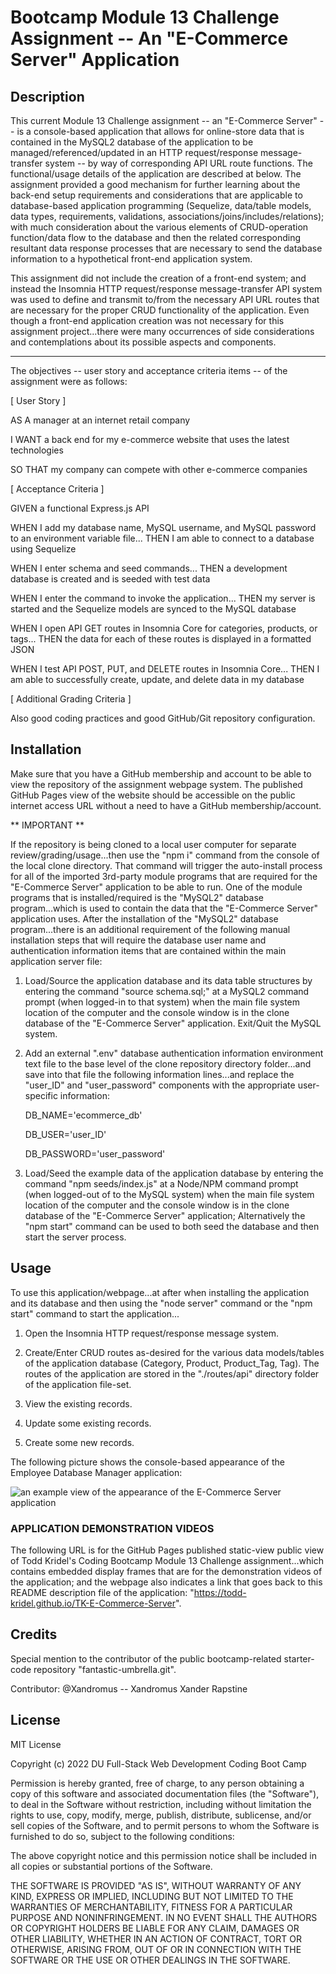 # Bootcamp Module 13 Challenge Assignment -- An "E-Commerce Server" Application


## Description

This current Module 13 Challenge assignment -- an "E-Commerce Server" -- is a console-based application that allows for online-store data that is contained in the MySQL2 database of the application to be managed/referenced/updated in an HTTP request/response message-transfer system -- by way of corresponding API URL route functions. The functional/usage details of the application are described at below. The assignment provided a good mechanism for further learning about the back-end setup requirements and considerations that are applicable to database-based application programming (Sequelize, data/table models, data types, requirements, validations, associations/joins/includes/relations); with much consideration about the various elements of CRUD-operation function/data flow to the database and then the related corresponding resultant data response processes that are necessary to send the database information to a hypothetical front-end application system.

This assignment did not include the creation of a front-end system; and instead the Insomnia HTTP request/response message-transfer API system was used to define and transmit to/from the necessary API URL routes that are necessary for the proper CRUD functionality of the application. Even though a front-end application creation was not necessary for this assignment project...there were many occurrences of side considerations and contemplations about its possible aspects and components.

----

The objectives -- user story and acceptance criteria items -- of the assignment were as follows:

[ User Story ]

AS A manager at an internet retail company

I WANT a back end for my e-commerce website that uses the latest technologies

SO THAT my company can compete with other e-commerce companies

[ Acceptance Criteria ]

GIVEN a functional Express.js API

WHEN I add my database name, MySQL username, and MySQL password to an environment variable file...
THEN I am able to connect to a database using Sequelize

WHEN I enter schema and seed commands...
THEN a development database is created and is seeded with test data

WHEN I enter the command to invoke the application...
THEN my server is started and the Sequelize models are synced to the MySQL database

WHEN I open API GET routes in Insomnia Core for categories, products, or tags...
THEN the data for each of these routes is displayed in a formatted JSON

WHEN I test API POST, PUT, and DELETE routes in Insomnia Core...
THEN I am able to successfully create, update, and delete data in my database

[ Additional Grading Criteria ]

Also good coding practices and good GitHub/Git repository configuration.


## Installation

Make sure that you have a GitHub membership and account to be able to view the repository of the assignment webpage system. The published GitHub Pages view of the website should be accessible on the public internet access URL without a need to have a GitHub membership/account.

** IMPORTANT **

If the repository is being cloned to a local user computer for separate review/grading/usage...then use the "npm i" command from the console of the local clone directory. That command will trigger the auto-install process for all of the imported 3rd-party module programs that are required for the "E-Commerce Server" application to be able to run. One of the module programs that is installed/required is the "MySQL2" database program...which is used to contain the data that the "E-Commerce Server" application uses. After the installation of the "MySQL2" database program...there is an additional requirement of the following manual installation steps that will require the database user name and authentication information items that are contained within the main application server file:

1) Load/Source the application database and its data table structures by entering the command "source schema.sql;" at a MySQL2 command prompt (when logged-in to that system) when the main file system location of the computer and the console window is in the clone database of the "E-Commerce Server" application. Exit/Quit the MySQL system.

2) Add an external ".env" database authentication information environment text file to the base level of the clone repository directory folder...and save into that file the following information lines...and replace the "user_ID" and "user_password" components with the appropriate user-specific information:

    DB_NAME='ecommerce_db'

    DB_USER='user_ID'

    DB_PASSWORD='user_password'

3) Load/Seed the example data of the application database by entering the command "npm seeds/index.js" at a Node/NPM command prompt (when logged-out of to the MySQL system) when the main file system location of the computer and the console window is in the clone database of the "E-Commerce Server" application; Alternatively the "npm start" command can be used to both seed the database and then start the server process.


## Usage

To use this application/webpage...at after when installing the application and its database and then using the "node server" command or the "npm start" command to start the application...

1. Open the Insomnia HTTP request/response message system.

2. Create/Enter CRUD routes as-desired for the various data models/tables of the application database (Category, Product, Product_Tag, Tag). The routes of the application are stored in the "./routes/api" directory folder of the application file-set.

3. View the existing records.

4. Update some existing records.

5. Create some new records.

The following picture shows the console-based appearance of the Employee Database Manager application:

![an example view of the appearance of the E-Commerce Server application](./Challenge_13_Mockup.jpg)

### APPLICATION DEMONSTRATION VIDEOS

The following URL is for the GitHub Pages published static-view public view of Todd Kridel's Coding Bootcamp Module 13 Challenge assignment...which contains embedded display frames that are for the demonstration videos of the application; and the webpage also indicates a link that goes back to this README description file of the application: "https://todd-kridel.github.io/TK-E-Commerce-Server".


## Credits

Special mention to the contributor of the public bootcamp-related starter-code repository "fantastic-umbrella.git".

Contributor: @Xandromus -- Xandromus Xander Rapstine


## License

MIT License

Copyright (c) 2022 DU Full-Stack Web Development Coding Boot Camp

Permission is hereby granted, free of charge, to any person obtaining a copy
of this software and associated documentation files (the "Software"), to deal
in the Software without restriction, including without limitation the rights
to use, copy, modify, merge, publish, distribute, sublicense, and/or sell
copies of the Software, and to permit persons to whom the Software is
furnished to do so, subject to the following conditions:

The above copyright notice and this permission notice shall be included in all
copies or substantial portions of the Software.

THE SOFTWARE IS PROVIDED "AS IS", WITHOUT WARRANTY OF ANY KIND, EXPRESS OR
IMPLIED, INCLUDING BUT NOT LIMITED TO THE WARRANTIES OF MERCHANTABILITY,
FITNESS FOR A PARTICULAR PURPOSE AND NONINFRINGEMENT. IN NO EVENT SHALL THE
AUTHORS OR COPYRIGHT HOLDERS BE LIABLE FOR ANY CLAIM, DAMAGES OR OTHER
LIABILITY, WHETHER IN AN ACTION OF CONTRACT, TORT OR OTHERWISE, ARISING FROM,
OUT OF OR IN CONNECTION WITH THE SOFTWARE OR THE USE OR OTHER DEALINGS IN THE
SOFTWARE.

